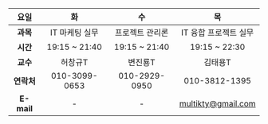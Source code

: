 |    요일    |       화       |       수        |          목           |
| :--------: | :------------: | :-------------: | :-------------------: |
|  **과목**  | IT 마케팅 실무 | 프로젝트 관리론 | IT 융합 프로젝트 실무 |
|  **시간**  | 19:15 ~ 21:40  |  19:15 ~ 21:40  |     19:15 ~ 22:30     |
|  **교수**  |    허창규T     |     변진룡T     |        김태용T        |
| **연락처** | 010-3099-0653  |  010-2929-0950  |     010-3812-1395     |
| **E-mail** |       -        |        -        |  multikty@gmail.com   |

